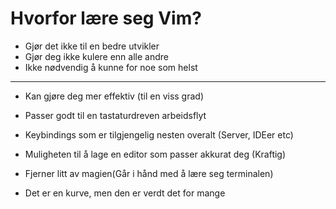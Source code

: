 




# Hvorfor lære seg Vim?
- Gjør det ikke til en bedre utvikler
- Gjør deg ikke kulere enn alle andre
- Ikke nødvendig å kunne for noe som helst
------------------------------------------
- Kan gjøre deg mer effektiv (til en viss grad)
- Passer godt til en tastaturdreven arbeidsflyt
- Keybindings som er tilgjengelig nesten overalt (Server, IDEer etc)
- Muligheten til å lage en editor som passer akkurat deg (Kraftig)
- Fjerner litt av magien(Går i hånd med å lære seg terminalen)

- Det er en kurve, men den er verdt det for mange



